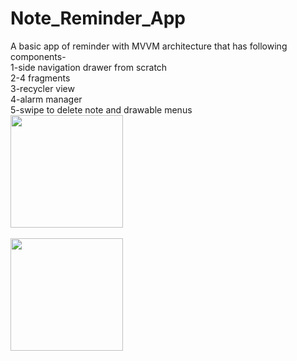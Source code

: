 # Note_Reminder_App
A basic app of reminder with MVVM architecture that has following components-</br>
1-side navigation drawer from scratch</br>
2-4 fragments</br>
3-recycler view</br>
4-alarm manager</br>
5-swipe to delete note and drawable menus
</br>
<img src="https://user-images.githubusercontent.com/56038800/90413615-54454f00-e0cc-11ea-815d-0b040330b2d9.jpeg" width="180">
</br>
<br>
<img src="https://user-images.githubusercontent.com/56038800/90414087-f6fdcd80-e0cc-11ea-8392-c3290e79614c.jpeg" width="180">
</br>
